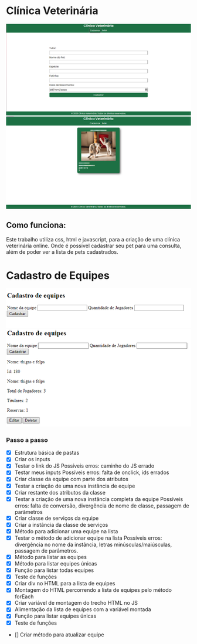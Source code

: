 # Clínica Veterinária
![foto de cadastro](./asset/images/screenshot.png)
![foto do exibir](./asset/images/screenshot2.png)

## Como funciona:
Este trabalho utiliza css, html e javascript, para a criação de uma clínica veterinária online. Onde é possivel cadastrar seu pet para uma consulta, além de poder ver a lista de pets cadastrados.

# Cadastro de Equipes
![foto](./asset/images/screenshot3.png)
![foto](./asset/images/screenshot4.png)

### Passo a passo

- [x] Estrutura básica de pastas
- [x] Criar os inputs
- [x] Testar o link do JS
    Possíveis erros: caminho do JS errado
- [x] Testar meus inputs
    Possíveis erros: falta de onclick, ids errados
- [x] Criar classe da equipe com parte dos atributos
- [x] Testar a criação de uma nova instância de equipe
- [x] Criar restante dos atributos da classe
- [x] Testar a criação de uma nova instância completa da equipe
    Possíveis erros: falta de conversão, divergência de nome de classe, passagem de parâmetros
- [x] Criar classe de serviços da equipe
- [x] Criar a instância da classe de serviços
- [x] Método para adicionar uma equipe na lista
- [x] Testar o método de adicionar equipe na lista
    Possíveis erros: divergência no nome da instância, letras minúsculas/maiúsculas, passagem de parâmetros.
- [x] Método para listar as equipes
- [x] Método para listar equipes únicas
- [x] Função para listar todas equipes
- [x] Teste de funções
- [x] Criar div no HTML para a lista de equipes
- [x] Montagem do HTML percorrendo a lista de equipes pelo método forEach
- [x] Criar variável de montagem do trecho HTML no JS
- [x] Alimentação da lista de equipes com a variável montada
- [x] Função para listar equipes únicas
- [x] Teste de funções
- [] Criar método para atualizar equipe